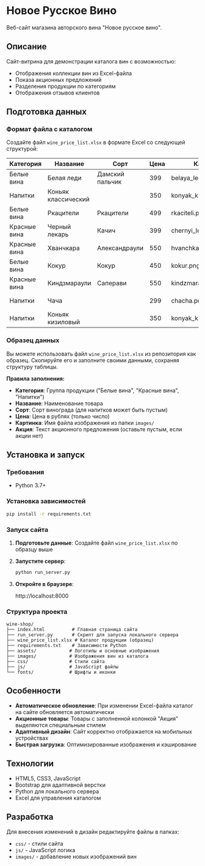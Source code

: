 # Новое Русское Вино

Веб-сайт магазина авторского вина "Новое русское вино".

## Описание

Сайт-витрина для демонстрации каталога вин с возможностью:
- Отображения коллекции вин из Excel-файла
- Показа акционных предложений
- Разделения продукции по категориям
- Отображения отзывов клиентов

## Подготовка данных

### Формат файла с каталогом

Создайте файл `wine_price_list.xlsx` в формате Excel со следующей структурой:

| Категория    | Название              | Сорт           | Цена | Картинка               | Акция                |
|-------------|----------------------|---------------|------|-----------------------|---------------------|
| Белые вина   | Белая леди           | Дамский пальчик | 399  | belaya_ledi.png       | Выгодное предложение |
| Напитки      | Коньяк классический  |               | 350  | konyak_klassicheskyi.png |                     |
| Белые вина   | Ркацители            | Ркацители     | 499  | rkaciteli.png         |                     |
| Красные вина | Черный лекарь        | Качич         | 399  | chernyi_lekar.png     |                     |
| Красные вина | Хванчкара            | Александраули | 550  | hvanchkara.png        |                     |
| Белые вина   | Кокур                | Кокур         | 450  | kokur.png             |                     |
| Красные вина | Киндзмараули         | Саперави      | 550  | kindzmarauli.png      |                     |
| Напитки      | Чача                 |               | 299  | chacha.png            | Выгодное предложение |
| Напитки      | Коньяк кизиловый     |               | 350  | konyak_kizilovyi.png  |                     |

### Образец данных

Вы можете использовать файл `wine_price_list.xlsx` из репозитория как образец. Скопируйте его и заполните своими данными, сохраняя структуру таблицы.

**Правила заполнения:**
- **Категория**: Группа продукции ("Белые вина", "Красные вина", "Напитки")
- **Название**: Наименование товара
- **Сорт**: Сорт винограда (для напитков может быть пустым)
- **Цена**: Цена в рублях (только число)
- **Картинка**: Имя файла изображения из папки `images/`
- **Акция**: Текст акционного предложения (оставьте пустым, если акции нет)

## Установка и запуск

### Требования
- Python 3.7+

### Установка зависимостей
```bash
pip install -r requirements.txt
```

### Запуск сайта

1. **Подготовьте данные**: Создайте файл `wine_price_list.xlsx` по образцу выше

2. **Запустите сервер**:
   ```bash
   python run_server.py
   ```

3. **Откройте в браузере**:

   http://localhost:8000


### Структура проекта

```
wine-shop/
├── index.html          # Главная страница сайта
├── run_server.py       # Скрипт для запуска локального сервера
├── wine_price_list.xlsx # Каталог продукции (образец)
├── requirements.txt    # Зависимости Python
├── assets/            # Логотипы и основные изображения
├── images/            # Изображения вин из каталога
├── css/               # Стили сайта
├── js/                # JavaScript файлы
└── fonts/             # Шрифты и иконки
```

## Особенности

- **Автоматическое обновление**: При изменении Excel-файла каталог на сайте обновляется автоматически
- **Акционные товары**: Товары с заполненной колонкой "Акция" выделяются специальным стилем
- **Адаптивный дизайн**: Сайт корректно отображается на мобильных устройствах
- **Быстрая загрузка**: Оптимизированные изображения и кэширование

## Технологии

- HTML5, CSS3, JavaScript
- Bootstrap для адаптивной верстки
- Python для локального сервера
- Excel для управления каталогом

## Разработка

Для внесения изменений в дизайн редактируйте файлы в папках:
- `css/` - стили сайта
- `js/` - JavaScript логика
- `images/` - добавление новых изображений вин
